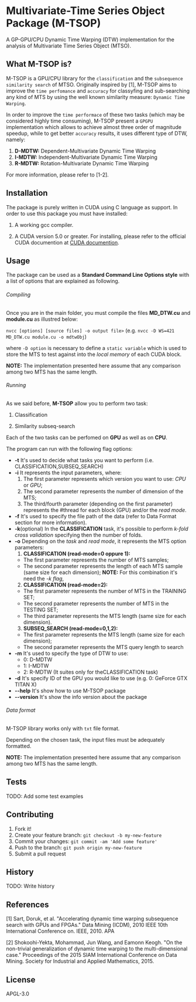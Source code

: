 # Multivariate-Time Series Object Package (M-TSOP)

A GP-GPU/CPU Dynamic Time Warping (DTW) implementation for the analysis of Multivariate Time Series Object (MTSO).

## What M-TSOP is?

M-TSOP is a GPU/CPU library for the `classification` and the `subsequence similarity search` of MTSO. Originally inspired by [1], M-TSOP aims to improve the `time perfomance` and `accuracy` for classyfing and sub-searching any kind of MTS by using the well known similarity measure: `Dynamic Time Warping`. 

In order to improve the `time performace` of these two tasks (which may be considered highly time consuming), M-TSOP present a `GPGPU` implementation which allows to achieve almost three order of magnitude speedup, while to get better `accuracy` results, it uses different type of DTW, namely:

1. **D-MDTW:** Dependent-Multivariate Dynamic Time Warping
2. **I-MDTW:** Independent-Multivariate Dynamic Time Warping
3. **R-MDTW:** Rotation-Multivariate Dynamic Time Warping

For more information, please refer to [1-2].

## Installation

The package is purely written in CUDA using C language as support. In order to use this package you must have installed:

1. A working gcc compiler. 

2. A CUDA version 5.0 or greater. For installing, please refer to the official CUDA documention at [CUDA documention](http://docs.nvidia.com/cuda/#axzz4al7PKeAs).


## Usage

The package can be used as a **Standard Command Line Options style** with a list of options that are explained as following. 

###### Compiling

Once you are in the main folder, you must compile the files **MD_DTW.cu** and **module.cu** as illustred below:

`nvcc [options] [source files] -o output file>` (e.g. `nvcc -D WS=421 MD_DTW.cu module.cu -o mdtwObj`)

where `-D option` is necessary to define a `static variable` which is used to store the MTS to test against into the *local memory* of each CUDA block.

**NOTE:** The implementation presented here assume that any comparison among two MTS has the same length.

###### Running

As we said before, **M-TSOP** allow you to perform two task:

1. Classification

2. Similarity subseq-search

Each of the two tasks can be perfomed on **GPU** as well as on **CPU**.

The program can run with the following flag options:

- **-t** It's used to decide what tasks you want to perform (i.e. CLASSIFICATION,SUBSEQ_SEARCH) 
- **-i** It represents the input parameters, where:
  1. The first parameter represents which version you want to use: *CPU* or *GPU*;
  2. The second parameter represents the number of dimension of the MTS;
  3. The third/fourth parameter (depending on the first parameter) represents the #thread for each block (GPU) and/or the *read mode*.  
- **-f** It's used to specify the file path of the data (refer to Data Format section for more information).
- **-k**(optional) In the **CLASSIFICATION** task, it's possible to perform *k-fold cross validation* specifying then the number of folds. 
- **-o** Depending on the *task* and *read mode*, it represents the MTS option parameters:
  1. **CLASSIFICATION (read-mode=0 oppure 1):**
    * The first parameter represents the number of MTS samples;
    * The second parameter represents the length of each MTS sample (same size for each dimension);
    **NOTE:** For this combination it's need the *-k flag*,
  2. **CLASSIFICATION (read-mode=2):**
    * The first parameter represents the number of MTS in the TRAINING SET;
    * The second parameter represents the number of MTS in the TESTING SET;
    * The third parameter represents the MTS length (same size for each dimension).
  3. **SUBSEQ_SEARCH (read-mode=0,1,2):**
    * The first parameter represents the MTS length (same size for each dimension);
    * The second parameter represents the MTS query length to search
- **-m** It's used to specify the type of DTW to use:
  * 0: D-MDTW
  * 1: I-MDTW
  * 2: R-MDTW (It suites only for theCLASSIFICATION task)
- **-d** It's specify ID of the GPU you would like to use (e.g. 0: GeForce GTX TITAN X)
- **--help** It's show how to use M-TSOP package
- **--version** It's show the info version about the package


###### Data format

M-TSOP library works only with `txt` file format.

Depending on the chosen task, the input files must be adequately formatted. 


**NOTE:** The implementation presented here assume that any comparison among two MTS has the same length.


## Tests

TODO: Add some test examples

## Contributing

1. Fork it!
2. Create your feature branch: `git checkout -b my-new-feature`
3. Commit your changes: `git commit -am 'Add some feature'`
4. Push to the branch: `git push origin my-new-feature`
5. Submit a pull request

## History

TODO: Write history

## References

[1] Sart, Doruk, et al. "Accelerating dynamic time warping subsequence search with GPUs and FPGAs." Data Mining (ICDM), 2010 IEEE 10th International Conference on. IEEE, 2010.
APA

[2] Shokoohi-Yekta, Mohammad, Jun Wang, and Eamonn Keogh. "On the non-trivial generalization of dynamic time warping to the multi-dimensional case." Proceedings of the 2015 SIAM International Conference on Data Mining. Society for Industrial and Applied Mathematics, 2015.


## License

APGL-3.0
